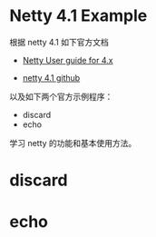 # Netty 4.1 Example

根据 netty 4.1 如下官方文档

- [Netty User guide for 4.x](https://netty.io/wiki/user-guide-for-4.x.html)

- [netty 4.1 github](https://github.com/netty/netty/)

以及如下两个官方示例程序：

- discard
- echo

学习 netty 的功能和基本使用方法。

# discard



# echo

